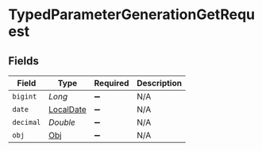 # TypedParameterGenerationGetRequest


## Fields

| Field                                                                           | Type                                                                            | Required                                                                        | Description                                                                     |
| ------------------------------------------------------------------------------- | ------------------------------------------------------------------------------- | ------------------------------------------------------------------------------- | ------------------------------------------------------------------------------- |
| `bigint`                                                                        | *Long*                                                                          | :heavy_minus_sign:                                                              | N/A                                                                             |
| `date`                                                                          | [LocalDate](https://docs.oracle.com/javase/8/docs/api/java/time/LocalDate.html) | :heavy_minus_sign:                                                              | N/A                                                                             |
| `decimal`                                                                       | *Double*                                                                        | :heavy_minus_sign:                                                              | N/A                                                                             |
| `obj`                                                                           | [Obj](../../models/operations/Obj.md)                                           | :heavy_minus_sign:                                                              | N/A                                                                             |